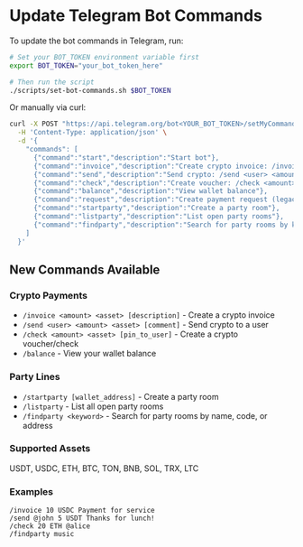 # Update Telegram Bot Commands

To update the bot commands in Telegram, run:

```bash
# Set your BOT_TOKEN environment variable first
export BOT_TOKEN="your_bot_token_here"

# Then run the script
./scripts/set-bot-commands.sh $BOT_TOKEN
```

Or manually via curl:

```bash
curl -X POST "https://api.telegram.org/bot<YOUR_BOT_TOKEN>/setMyCommands" \
  -H 'Content-Type: application/json' \
  -d '{
    "commands": [
      {"command":"start","description":"Start bot"},
      {"command":"invoice","description":"Create crypto invoice: /invoice <amount> <asset>"},
      {"command":"send","description":"Send crypto: /send <user> <amount> <asset>"},
      {"command":"check","description":"Create voucher: /check <amount> <asset>"},
      {"command":"balance","description":"View wallet balance"},
      {"command":"request","description":"Create payment request (legacy)"},
      {"command":"startparty","description":"Create a party room"},
      {"command":"listparty","description":"List open party rooms"},
      {"command":"findparty","description":"Search for party rooms by keyword"}
    ]
  }'
```

## New Commands Available

### Crypto Payments
- `/invoice <amount> <asset> [description]` - Create a crypto invoice
- `/send <user> <amount> <asset> [comment]` - Send crypto to a user
- `/check <amount> <asset> [pin_to_user]` - Create a crypto voucher/check
- `/balance` - View your wallet balance

### Party Lines
- `/startparty [wallet_address]` - Create a party room
- `/listparty` - List all open party rooms
- `/findparty <keyword>` - Search for party rooms by name, code, or address

### Supported Assets
USDT, USDC, ETH, BTC, TON, BNB, SOL, TRX, LTC

### Examples
```
/invoice 10 USDC Payment for service
/send @john 5 USDT Thanks for lunch!
/check 20 ETH @alice
/findparty music
```
